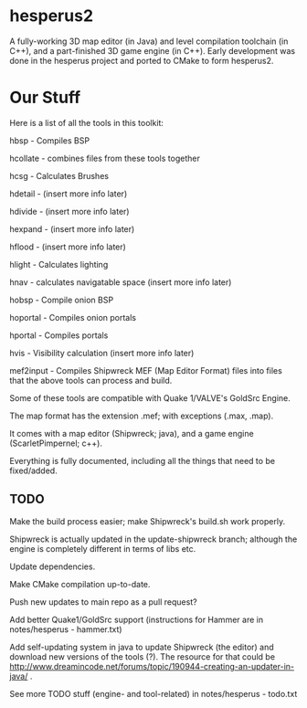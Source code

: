 # hesperus2
A fully-working 3D map editor (in Java) and level compilation toolchain (in C++), and a part-finished 3D game engine (in C++). Early development was done in the hesperus project and ported to CMake to form hesperus2.

# Our Stuff

Here is a list of all the tools in this toolkit:

hbsp - Compiles BSP

hcollate - combines files from these tools together

hcsg - Calculates Brushes

hdetail - (insert more info later)

hdivide - (insert more info later)

hexpand - (insert more info later)

hflood - (insert more info later)

hlight - Calculates lighting

hnav - calculates navigatable space (insert more info later)

hobsp - Compile onion BSP

hoportal - Compiles onion portals

hportal - Compiles portals

hvis - Visibility calculation (insert more info later)

mef2input - Compiles Shipwreck MEF (Map Editor Format) files into files that the above tools can process and build.

Some of these tools are compatible with Quake 1/VALVE's GoldSrc Engine.

The map format has the extension .mef; with exceptions (.max, .map).

It comes with a map editor (Shipwreck; java), and a game engine (ScarletPimpernel; c++).

Everything is fully documented, including all the things that need to be fixed/added.

## TODO

Make the build process easier; make Shipwreck's build.sh work properly.

Shipwreck is actually updated in the update-shipwreck branch; although the engine is completely different in terms of libs etc.

Update dependencies.

Make CMake compilation up-to-date.

Push new updates to main repo as a pull request?

Add better Quake1/GoldSrc support (instructions for Hammer are in notes/hesperus - hammer.txt)

Add self-updating system in java to update Shipwreck (the editor) and download new versions of the tools (?).
The resource for that could be http://www.dreamincode.net/forums/topic/190944-creating-an-updater-in-java/ .

See more TODO stuff (engine- and tool-related) in notes/hesperus - todo.txt
